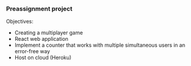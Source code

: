 ### Preassignment project

Objectives:

* Creating a multiplayer game
* React web application
* Implement a counter that works with multiple simultaneous users in an error-free way
* Host on cloud (Heroku)

